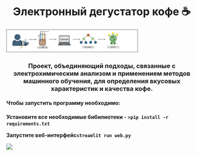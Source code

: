 <h1 align="center">Электронный дегустатор кофе ☕</a></h1>
<img src="https://github.com/RodionGolovinsky/coffee_tester/blob/d2d83ccafb63ad913526be8c35c045a9f4025586/demo_app/media/picture1.jpg" height="60"/>
<h3 align="center">Проект, объединяющий подходы, связанные с электрохимическим анализом и применением методов машинного обучения, для определения вкусовых характеристик и качества кофе.</h3>
<h4> <b> Чтобы запустить программу необходимо: </b><h4>
<p>Установите все необходимые бибилиотеки - <code>>pip install -r requirements.txt</code></p>
<p>Запустите веб-интерфейс<code>streamlit run web.py</code></p>
<img src="https://github.com/RodionGolovinsky/coffee_tester/blob/d2d83ccafb63ad913526be8c35c045a9f4025586/demo_app/media/screencast.gif" height="70"/>

